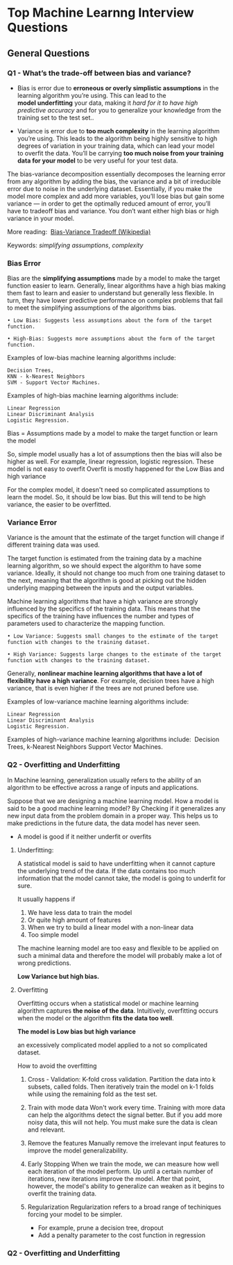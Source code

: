 # Top Machine Learnng Interview Questions


## General Questions

### Q1 - What’s the trade-off between bias and variance?

+ Bias is error due to **erroneous or overly simplistic assumptions** in the learning algorithm you’re using. This can lead to the **model underfitting** your data, making it *hard for it to have high predictive accuracy* and for you to generalize your knowledge from the training set to the test set..

+ Variance is error due to **too much complexity** in the learning algorithm you’re using. This leads to the algorithm being highly sensitive to high degrees of variation in your training data, which can lead your model to overfit the data. You’ll be carrying **too much noise from your training data for your model** to be very useful for your test data.



The bias-variance decomposition essentially decomposes the learning error from any algorithm by adding the bias, the variance and a bit of irreducible error due to noise in the underlying dataset. Essentially, if you make the model more complex and add more variables, you’ll lose bias but gain some variance — in order to get the optimally reduced amount of error, you’ll have to tradeoff bias and variance. You don’t want either high bias or high variance in your model.

More reading:  [Bias-Variance Tradeoff (Wikipedia)](https://en.wikipedia.org/wiki/Bias–variance_tradeoff)

Keywords: *simplifying assumptions*, *complexity*

### Bias Error


Bias are the **simplifying assumptions** made by a model to make the target function easier to learn.
Generally, linear algorithms have a high bias making them fast to learn and easier to understand but generally less flexible. In turn, they have lower predictive performance on complex problems that fail to meet the simplifying assumptions of the algorithms bias.

    • Low Bias: Suggests less assumptions about the form of the target function.

    • High-Bias: Suggests more assumptions about the form of the target function.

Examples of low-bias machine learning algorithms include:

    Decision Trees,
    KNN - k-Nearest Neighbors 
    SVM - Support Vector Machines.

Examples of high-bias machine learning algorithms include:

    Linear Regression
    Linear Discriminant Analysis
    Logistic Regression.
 
Bias = Assumptions made by a model to make the target function or learn the model

So, simple model usually has a lot of assumptions then the bias will also be higher as well. For example, linear regression, logistic regression. These model is not easy to overfit
Overfit is mostly happened for the Low Bias and high variance 

For the complex model, it doesn't need so complicated assumptions to learn the model. So, it should be low bias. But this will tend to be high variance, the  easier to be overfitted. 

### Variance Error

Variance is the amount that the estimate of the target function will change if different training data was used.

The target function is estimated from the training data by a machine learning algorithm, so we should expect the algorithm to have some variance. Ideally, it should not change too much from one training dataset to the next, meaning that the algorithm is good at picking out the hidden underlying mapping between the inputs and the output variables.

Machine learning algorithms that have a high variance are strongly influenced by the specifics of the training data. This means that the specifics of the training have influences the number and types of parameters used to characterize the mapping function.

    • Low Variance: Suggests small changes to the estimate of the target function with changes to the training dataset.

    • High Variance: Suggests large changes to the estimate of the target function with changes to the training dataset.

Generally, **nonlinear machine learning algorithms that have a lot of flexibility have a high variance**. For example, decision trees have a high variance, that is even higher if the trees are not pruned before use.

Examples of low-variance machine learning algorithms include: 

    Linear Regression
    Linear Discriminant Analysis
    Logistic Regression.
Examples of high-variance machine learning algorithms include: 
    Decision Trees,
    k-Nearest Neighbors
    Support Vector Machines.


### Q2 - Overfitting and Underfitting

In Machine learning, generalization usually refers to the ability of an algorithm to be effective across a range of inputs and applications.

Suppose that we are designing a machine learning model. How a model is said to be a good machine learning model? By Checking if it generalizes any new input data from the problem domain in a proper way. This helps us to make predictions in the future data, the data model has never seen.

* A model is good if it neither underfit or overfits 


1. Underfitting:

     A statistical model is said to have underfitting when it cannot capture the underlying trend of the data. If the data contains too much information that the model cannot take, the model is going to underfit for sure.

    It usually happens if 
	1. We have less data to train the model
	2. Or quite high amount of features
	3. When we try to build a linear model with a non-linear data
	4. Too simple model
    
    The machine learning model are too easy and flexible to be applied on such a minimal data and therefore the model will probably make a lot of wrong predictions.


    **Low Variance but high bias.**

2. Overfitting

    Overfitting occurs when a statistical model or machine learning algorithm captures **the noise of the data**. Intuitively, overfitting occurs when the model or the algorithm **fits the data too well**. 

    **The model is Low bias but high variance**

    an excessively complicated model applied to a not so complicated dataset.

    How to avoid the overfitting
	1. Cross - Validation: K-fold cross validation. Partition the data into k subsets, called folds. Then iteratively train the model on k-1 folds while using the remaining fold as the test set.
	2. Train with mode data
	Won't work every time. Training with more data can help the algorithms detect the signal better. But if you add more noisy data, this will not help. You must make sure the data is clean and relevant.
	3. Remove the features
	Manually remove the irrelevant input features to improve the model generalizability.
	4. Early Stopping
	When we train the mode, we can measure how well each iteration of the model perform. 
	Up until a certain number of iterations, new iterations improve the model. After that point, however, the model's ability to generalize can weaken as it begins to overfit the training data.
	5. Regularization
	Regularization refers to a broad range of techiniques forcing your model to be simpler. 
	    
        * For example, prune a decision tree, dropout 
	    * Add a penalty parameter to the cost function in regression

### Q2 - Overfitting and Underfitting
